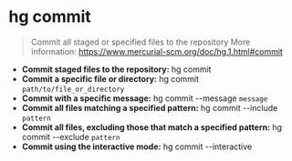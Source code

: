 # hg commit
> Commit all staged or specified files to the repository
> More information: <https://www.mercurial-scm.org/doc/hg.1.html#commit>
- **Commit staged files to the repository:**
hg commit
- **Commit a specific file or directory:**
hg commit `path/to/file_or_directory`
- **Commit with a specific message:**
hg commit --message `message`
- **Commit all files matching a specified pattern:**
hg commit --include `pattern`
- **Commit all files, excluding those that match a specified pattern:**
hg commit --exclude `pattern`
- **Commit using the interactive mode:**
hg commit --interactive
